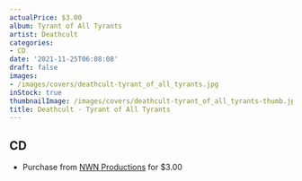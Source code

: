 ```yaml
---
actualPrice: $3.00
album: Tyrant of All Tyrants
artist: Deathcult
categories:
- CD
date: '2021-11-25T06:08:08'
draft: false
images:
- /images/covers/deathcult-tyrant_of_all_tyrants.jpg
inStock: true
thumbnailImage: /images/covers/deathcult-tyrant_of_all_tyrants-thumb.jpg
title: Deathcult - Tyrant of All Tyrants
---
```


## CD
* Purchase from [NWN Productions](http://shop.nwnprod.com/index.php?route=product/product&path=93&product_id=2619&sort=pd.name&order=ASC) for $3.00
